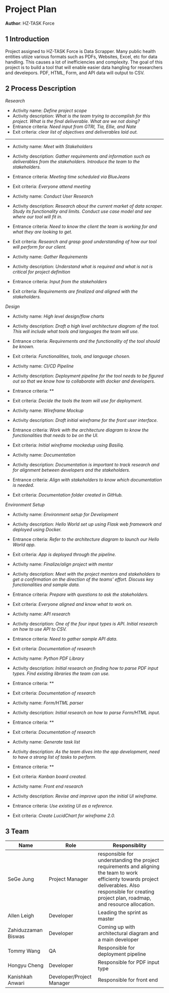 # Project Plan

**Author**: HZ-TASK Force

## 1 Introduction

Project assigned to HZ-TASK Force is Data Scrapper. 
Many public health entities utiize various formats such as PDFs, Websites, Excel, etc for data handling. This causes a lot of inefficiencies and complexity. The goal of this project is to build a tool that will enable easier data hangling for researchers and develepors. PDF, HTML, Form, and API data will output to CSV. 

## 2 Process Description

*Research*
 
- Activity name: *Define project scope*
- Activity description: *What is the team trying to accomplish for this project. What is the final deliverable. What are we not doing?*
- Entrance criteria: *Need input from GTRI, Tia, Ellie, and Nate*
- Exit criteria: *clear list of objectives and deliverables laid out.*
------------------
- Activity name: *Meet with Stakeholders*
- Activity description: *Gather requirements and information such as deliverables from the stakeholders. Introduce the team to the stakeholders.*
- Entrance criteria: *Meeting time scheduled via BlueJeans*
- Exit criteria: *Everyone attend meeting*

- Activity name: *Conduct User Research*
- Activity description: *Research about the current market of data scraper. Study its functionality and limits. Conduct use case model and see where our tool will fit in.*
- Entrance criteria: *Need to know the client the team is working for and what they are looking to get.*
- Exit criteria: *Research and grasp good understanding of how our tool will perform for our client.*

- Activity name: *Gather Requirements*
- Activity description: *Understand what is required and what is not is critical for project definition*
- Entrance criteria: *Input from the stakeholders*
- Exit criteria: *Requirements are finalized and aligned with the stakeholders.*

*Design*

- Activity name: *High level design/flow charts*
- Activity description: *Draft a high level architecture diagram of the tool. This will include what tools and languages the team will use.*
- Entrance criteria: *Requirements and the functionality of the tool should be known.*
- Exit criteria: *Functionalities, tools, and language chosen.*

- Activity name: *CI/CD Pipeline*
- Activity description: *Deployment pipeline for the tool needs to be figured out so that we know how to collaborate with docker and developers.*
- Entrance criteria: **
- Exit criteria: *Decide the tools the team will use for deployment.*

- Activity name: *Wireframe Mockup*
- Activity description: *Draft initial wireframe for the front user interface.*
- Entrance criteria: *Work with the architecture diagram to know the functionalities that needs to be on the UI.*
- Exit criteria: *Initial wireframe mockedup using Basiliq.*

- Activity name: *Documentation*
- Activity description: *Documentation is important to track research and for alignment between developers and the stakeholders.*
- Entrance criteria: *Align with stakeholders to know which documentation is needed.*
- Exit criteria: *Documentation folder created in GitHub.*

*Environment Setup*
- Activity name: *Environment setup for Development*
- Activity description: *Hello World set up using Flask web framework and deployed using Docker.*
- Entrance criteria: *Refer to the architecture diagram to launch our Hello World app.*
- Exit criteria: *App is deployed through the pipeline.*

- Activity name: *Finalize/align project with mentor*
- Activity description: *Meet with the project mentors and stakeholders to get a confirmation on the direction of the teams' effort. Discuss key functionalities and sample data.*
- Entrance criteria: *Prepare with questions to ask the stakeholders.*
- Exit criteria: *Everyone aligned and know what to work on.*

- Activity name: *API research*
- Activity description: *One of the four input types is API. Initial research on how to use API to CSV.*
- Entrance criteria: *Need to gather sample API data.*
- Exit criteria: *Documentation of research*

- Activity name: *Python PDF Library*
- Activity description: *Initial research on finding how to parse PDF input types. Find existing libraries the team can use.*
- Entrance criteria: **
- Exit criteria: *Documentation of research*

- Activity name: *Form/HTML parser*
- Activity description: *Initial research on how to parse Form/HTML input.*
- Entrance criteria: **
- Exit criteria: *Documentation of research*

- Activity name: *Generate task list*
- Activity description: *As the team dives into the app development, need to have a strong list of tasks to perform.*
- Entrance criteria: **
- Exit criteria: *Kanban board created.*

- Activity name: *Front end research*
- Activity description: *Revise and improve upon the initial UI wireframe.*
- Entrance criteria: *Use existing UI as a reference.*
- Exit criteria: *Create LucidChart for wireframe 2.0.*

## 3 Team

| Name | Role | Responsiblity |
| ------ | ------ | ------ | 
| SeGe Jung | Project Manager | responsible for understanding the project requirements and aligning the team to work efficienty towards project deliverables. Also responsible for creating project plan, roadmap, and resource allocation. |
| Allen Leigh | Developer | Leading the sprint as master |
| Zahiduzzaman Biswas | Developer | Coming up with architectural diagram and a main developer |
| Tommy Wang | QA | Responsible for deployment pipeline |
| Hongyu Cheng | Developer | Responsible for PDF input type |
| Kanishkah Anwari | Developer/Project Manager | Responsible for front end |
